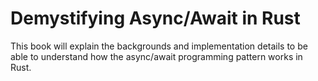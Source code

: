 # Demystifying Async/Await in Rust

This book will explain the backgrounds and implementation details to be able to understand how the async/await programming pattern works in Rust.